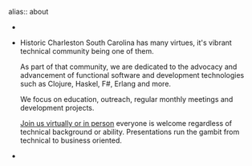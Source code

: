 alias:: about

-
- Historic Charleston South Carolina has many virtues, it's vibrant technical community being one of them.
  
  As part of that community, we are dedicated to the advocacy and advancement of functional software and development technologies such as Clojure, Haskel, F#, Erlang and more.
  
  We focus on education, outreach, regular monthly meetings and development projects. 
  
  [Join us virtually or in person](connect) everyone is welcome regardless of technical background or ability.  Presentations run the gambit from technical to business oriented.
-